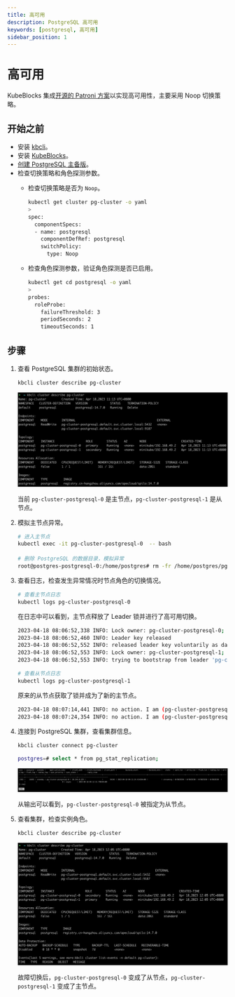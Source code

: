 ```yaml
---
title: 高可用
description: PostgreSQL 高可用
keywords: [postgresql, 高可用]
sidebar_position: 1
---
```


# 高可用

KubeBlocks 集成[开源的 Patroni 方案](https://patroni.readthedocs.io/en/latest/)以实现高可用性，主要采用 Noop 切换策略。

## 开始之前

* 安装 [kbcli](./../../installation/install-with-kbcli/install-kbcli.md)。
* 安装 [KubeBlocks](./../../installation/install-with-kbcli/install-kubeblocks-with-kbcli.md)。
* [创建 PostgreSQL 主备版](./../cluster-management/create-and-connect-a-postgresql-cluster.md)。
* 检查切换策略和角色探测参数。
  * 检查切换策略是否为 `Noop`。

    ```bash
    kubectl get cluster pg-cluster -o yaml
    >
    spec:
      componentSpecs:
      - name: postgresql
        componentDefRef: postgresql
        switchPolicy:
          type: Noop
    ```

  * 检查角色探测参数，验证角色探测是否已启用。

    ```bash
    kubectl get cd postgresql -o yaml
    >
    probes:
      roleProbe:
        failureThreshold: 3
        periodSeconds: 2
        timeoutSeconds: 1
    ```

## 步骤

1. 查看 PostgreSQL 集群的初始状态。

   ```bash
   kbcli cluster describe pg-cluster
   ```

   ![PostgreSQL 集群原始状态](./../../../img/pgsql-ha-before.png)

   当前 `pg-cluster-postgresql-0` 是主节点，`pg-cluster-postgresql-1` 是从节点。

2. 模拟主节点异常。

   ```bash
   # 进入主节点
   kubectl exec -it pg-cluster-postgresql-0  -- bash

   # 删除 PostgreSQL 的数据目录，模拟异常
   root@postgres-postgresql-0:/home/postgres# rm -fr /home/postgres/pgdata/pgroot/data
   ```

3. 查看日志，检查发生异常情况时节点角色的切换情况。

   ```bash
   # 查看主节点日志
   kubectl logs pg-cluster-postgresql-0
   ```

   在日志中可以看到，主节点释放了 Leader 锁并进行了高可用切换。

   ```bash
   2023-04-18 08:06:52,338 INFO: Lock owner: pg-cluster-postgresql-0; I am pg-cluster-postgresql-0
   2023-04-18 08:06:52,460 INFO: Leader key released
   2023-04-18 08:06:52,552 INFO: released leader key voluntarily as data dir empty and currently leader
   2023-04-18 08:06:52,553 INFO: Lock owner: pg-cluster-postgresql-1; I am pg-cluster-postgresql-0
   2023-04-18 08:06:52,553 INFO: trying to bootstrap from leader 'pg-cluster-postgresql-1'
   ```

   ```bash
   # 查看从节点日志
   kubectl logs pg-cluster-postgresql-1
   ```

   原来的从节点获取了锁并成为了新的主节点。

   ```bash
   2023-04-18 08:07:14,441 INFO: no action. I am (pg-cluster-postgresql-1), the leader with the lock
   2023-04-18 08:07:24,354 INFO: no action. I am (pg-cluster-postgresql-1), the leader with the lock
   ```

4. 连接到 PostgreSQL 集群，查看集群信息。

   ```bash
   kbcli cluster connect pg-cluster
   ```

   ```bash
   postgres=# select * from pg_stat_replication;
   ```

   ![PostgreSQL 集群信息](./../../../img/pgsql-ha-pg_stat_replication.png)

   从输出可以看到，`pg-cluster-postgresql-0` 被指定为从节点。

5. 查看集群，检查实例角色。

   ```bash
   kbcli cluster describe pg-cluster
   ```

   ![PostgreSQL 高可用切换后集群状态](../../../img/pgsql-ha-after.png)

   故障切换后，`pg-cluster-postgresql-0` 变成了从节点，`pg-cluster-postgresql-1` 变成了主节点。
